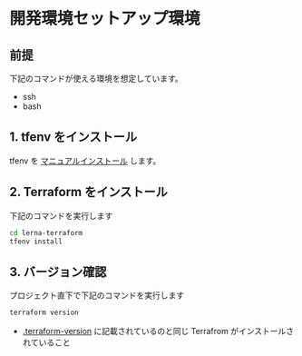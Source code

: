 # 開発環境セットアップ環境

## 前提

下記のコマンドが使える環境を想定しています。

- ssh
- bash

## 1. tfenv をインストール

tfenv を [マニュアルインストール](https://github.com/tfutils/tfenv#manual) します。

## 2. Terraform をインストール

下記のコマンドを実行します

```bash
cd lerna-terraform
tfenv install
```

## 3. バージョン確認

プロジェクト直下で下記のコマンドを実行します

```bash
terraform version
```

- [.terraform-version](../../.terraform-version) に記載されているのと同じ Terrafrom がインストールされていること
